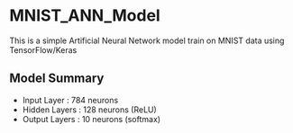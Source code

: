 # MNIST_ANN_Model
This is a simple Artificial  Neural Network model train on MNIST data using TensorFlow/Keras
## Model Summary
- Input Layer : 784 neurons 
- Hidden Layers : 128 neurons (ReLU)
- Output Layers : 10 neurons (softmax)

